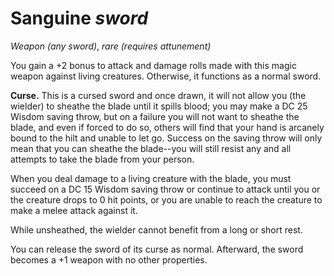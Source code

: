 # Sanguine *sword*
*Weapon (any sword)*, *rare (requires attunement)*

You gain a +2 bonus to attack and damage rolls made with this magic weapon against living creatures. Otherwise, it functions as a normal sword.

**Curse.** This is a cursed sword and once drawn, it will not allow you (the wielder) to sheathe the blade until it spills blood; you may make a DC 25 Wisdom saving throw, but on a failure you will not want to sheathe the blade, and even if forced to do so, others will find that your hand is arcanely bound to the hilt and unable to let go. Success on the saving throw will only mean that you can sheathe the blade--you will still resist any and all attempts to take the blade from your person.

When you deal damage to a living creature with the blade, you must succeed on a DC 15 Wisdom saving throw or continue to attack until you or the creature drops to 0 hit points, or you are unable to reach the creature to make a melee attack against it.

While unsheathed, the wielder cannot benefit from a long or short rest.

You can release the sword of its curse as normal. Afterward, the sword becomes a +1 weapon with no other properties.